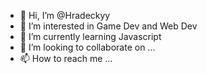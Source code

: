 - 👋 Hi, I’m @Hradeckyy
- 👀 I’m interested in Game Dev and Web Dev
- 🌱 I’m currently learning Javascript
- 💞️ I’m looking to collaborate on ...
- 📫 How to reach me ...

<!---
Hradeckyy/Hradeckyy is a ✨ special ✨ repository because its `README.md` (this file) appears on your GitHub profile.
You can click the Preview link to take a look at your changes.
--->
